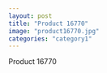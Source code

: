 ```yaml
---
layout: post
title: "Product 16770"
image: "product16770.jpg"
categories: "category1"
---
```

Product 16770
